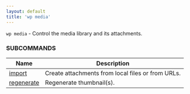 ```yaml
---
layout: default
title: 'wp media'
---
```


`wp media` - Control the media library and its attachments.



### SUBCOMMANDS

<table>
	<thead>
	<tr>
		<th>Name</th>
		<th>Description</th>
	</tr>
	</thead>
	<tbody>
		<tr>
			<td><a href="/commands/media/import/">import</a></td>
			<td>Create attachments from local files or from URLs.</td>
		</tr>
		<tr>
			<td><a href="/commands/media/regenerate/">regenerate</a></td>
			<td>Regenerate thumbnail(s).</td>
		</tr>
	</tbody>
</table>
